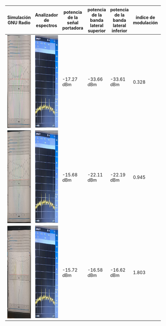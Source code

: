| Simulación GNU Radio | Analizador de espectros | potencia de la señal portadora | potencia de la banda lateral superior | potencia de la banda lateral inferior | índice de modulación | frecuencia del mensaje | Relación señal a Ruido medida |
|-----------------|-----------------------| -----------------------| -----------------------|-----------------------|-----------------------|-----------------------|-----------------------|
| <img src="SimulacionGNURadioKaAmMayor1.PNG" height="300"> | <img src="AnalizadorKaAmMayor1.PNG" height="300"> | -17.27 dBm | -33.66 dBm | -33.61 dBm |  0.328 | 20 KHz | 62.73 dBm |
| <img src="SimulacionGNURadioKaAmIgual1.PNG" height="300"> | <img src="AnalizadorKaAmMayor1.PNG" height="300"> | -15.68 dBm | -22.11 dBm | -22.19 dBm |  0.945 | 20 KHz | 64.32 dBm |
| <img src="SimulacionGNURadioKaAmMenor1.PNG" height="300"> | <img src="AnalizadorKaAmMayor1.PNG" height="300"> | -15.72 dBm | -16.58 dBm | -16.62 dBm |  1.803 | 20 KHz | 64.28 dBm |
